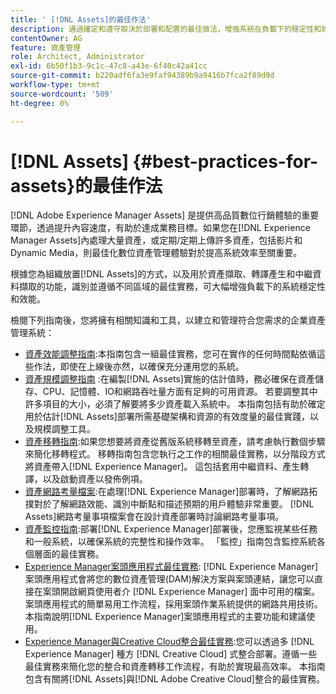 ```yaml
---
title: ' [!DNL Assets]的最佳作法'
description: 通過確定和遵守取決於部署和配置的最佳做法，增強系統在負載下的穩定性和效能。
contentOwner: AG
feature: 資產管理
role: Architect, Administrator
exl-id: 6b50f1b3-9c1c-47c8-a43e-6f40c42a41cc
source-git-commit: b220adf6fa3e9faf94389b9a9416b7fca2f89d9d
workflow-type: tm+mt
source-wordcount: '509'
ht-degree: 0%

---
```


# [!DNL Assets] {#best-practices-for-assets}的最佳作法

[!DNL Adobe Experience Manager Assets] 是提供高品質數位行銷體驗的重要環節，透過提升內容速度，有助於達成業務目標。如果您在[!DNL Experience Manager Assets]內處理大量資產，或定期/定期上傳許多資產，包括影片和Dynamic Media，則最佳化數位資產管理體驗對於提高系統效率至關重要。

根據您為組織放置[!DNL Assets]的方式，以及用於資產擷取、轉譯產生和中繼資料擷取的功能，識別並遵循不同區域的最佳實務，可大幅增強負載下的系統穩定性和效能。

檢閱下列指南後，您將擁有相關知識和工具，以建立和管理符合您需求的企業資產管理系統：

* [資產效能調整指南](/help/assets/performance-tuning-guidelines.md):本指南包含一組最佳實務，您可在實作的任何時間點依循這些作法，即使在上線後亦然，以確保充分運用您的系統。
* [資產規模調整指南](/help/assets/assets-sizing-guide.md) :在編製[!DNL Assets]實施的估計值時，務必確保在資產儲存、CPU、記憶體、IO和網路吞吐量方面有足夠的可用資源。 若要調整其中許多項目的大小，必須了解要將多少資產載入系統中。 本指南包括有助於確定用於估計[!DNL Assets]部署所需基礎架構和資源的有效度量的最佳實踐，以及規模調整工具。
* [資產移轉指南](/help/assets/assets-migration-guide.md):如果您想要將資產從舊版系統移轉至資產，請考慮執行數個步驟來簡化移轉程式。 移轉指南包含您執行之工作的相關最佳實務，以分階段方式將資產帶入[!DNL Experience Manager]。 這包括套用中繼資料、產生轉譯，以及啟動資產以發佈例項。
* [資產網路考量檔案](/help/assets/assets-network-considerations.md):在處理[!DNL Experience Manager]部署時，了解網路拓撲對於了解網路效能、識別中斷點和描述預期的用戶體驗非常重要。 [!DNL Assets]網路考量事項檔案會在設計資產部署時討論網路考量事項。
* [資產監控指南](/help/assets/assets-monitoring-best-practices.md):部署[!DNL Experience Manager]部署後，您應監視某些任務和一般系統，以確保系統的完整性和操作效率。 「監控」指南包含監控系統各個層面的最佳實務。
* [Experience Manager案頭應用程式最佳實務](https://experienceleague.adobe.com/docs/experience-manager-desktop-app/using/introduction.html): [!DNL Experience Manager] 案頭應用程式會將您的數位資產管理(DAM)解決方案與案頭連結，讓您可以直接在案頭開啟網頁使用者介 [!DNL Experience Manager] 面中可用的檔案。案頭應用程式的簡單易用工作流程，採用案頭作業系統提供的網路共用技術。 本指南說明[!DNL Experience Manager]案頭應用程式的主要功能和建議使用。
* [Experience Manager與Creative Cloud整合最佳實務](/help/assets/aem-cc-integration-best-practices.md):您可以透過多 [!DNL Experience Manager] 種方 [!DNL Creative Cloud] 式整合部署。遵循一些最佳實務來簡化您的整合和資產轉移工作流程，有助於實現最高效率。 本指南包含有關將[!DNL Assets]與[!DNL Adobe Creative Cloud]整合的最佳實務。
